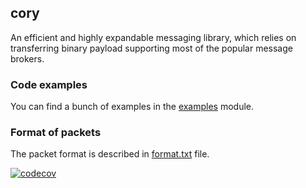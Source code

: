 ## cory

An efficient and highly expandable messaging library, which relies on transferring binary payload
supporting most of the popular message brokers.

### Code examples

You can find a bunch of examples in the [examples](cory-examples) module.

### Format of packets

The packet format is described in [format.txt](format.txt) file.

[![codecov](https://codecov.io/gh/shitzuu/cory/branch/master/graph/badge.svg?token=879IWT46U3)](https://codecov.io/gh/shitzuu/cory)